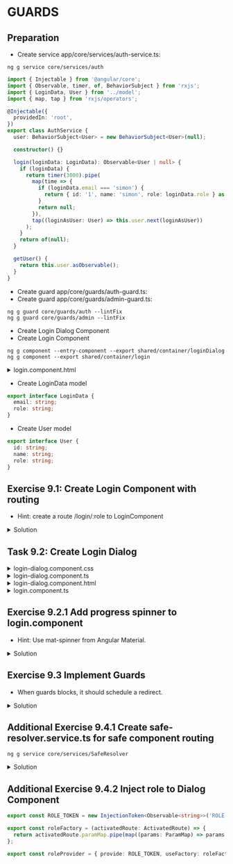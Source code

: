 # GUARDS

## Preparation

- Create service app/core/services/auth-service.ts:

```cli
ng g service core/services/auth
```

```typescript
import { Injectable } from '@angular/core';
import { Observable, timer, of, BehaviorSubject } from 'rxjs';
import { LoginData, User } from '../model';
import { map, tap } from 'rxjs/operators';

@Injectable({
  providedIn: 'root',
})
export class AuthService {
  user: BehaviorSubject<User> = new BehaviorSubject<User>(null);

  constructor() {}

  login(loginData: LoginData): Observable<User | null> {
    if (loginData) {
      return timer(3000).pipe(
        map(time => {
          if (loginData.email === 'simon') {
            return { id: '1', name: 'simon', role: loginData.role } as User;
          }
          return null;
        }),
        tap((loginAsUser: User) => this.user.next(loginAsUser))
      );
    }
    return of(null);
  }

  getUser() {
    return this.user.asObservable();
  }
}
```

- Create guard app/core/guards/auth-guard.ts:
- Create guard app/core/guards/admin-guard.ts:

```cli
ng g guard core/guards/auth --lintFix
ng g guard core/guards/admin --lintFix
```

- Create Login Dialog Component
- Create Login Component

```cli
ng g component --entry-component --export shared/container/loginDialog
ng g component --export shared/container/login
```

<details>
<summary>login.component.html</summary>

```html
<button mat-button color="primary" (click)=openModal()>Login</button>
```

</details>

- Create LoginData model

```typescript
export interface LoginData {
  email: string;
  role: string;
}
```

- Create User model

```typescript
export interface User {
  id: string;
  name: string;
  role: string;
}
```

## Exercise 9.1: Create Login Component with routing

- Hint: create a route /login/:role to LoginComponent

<details>
<summary>Solution</summary>

- home-routing.module.ts

```typescript
import { NgModule } from '@angular/core';
import { Routes, RouterModule } from '@angular/router';
import { HomeComponent } from './home/home.component';
import { LoginComponent } from 'src/app/shared/container/login/login.component';

const routes: Routes = [
  {
    path: 'index',
    component: HomeComponent,
    children: [
      {
        path: 'login/:role',
        component: LoginComponent,
      },
    ],
  },
  {
    path: '',
    redirectTo: 'index',
  },
];

@NgModule({
  imports: [RouterModule.forChild(routes)],
  exports: [RouterModule],
})
export class HomeRoutingModule {}
```

- home.component.html

```html
<cool-header-with-sidenav>
  <ng-container navlist>
    <a mat-list-item routerLink="login/admin" routerLinkActive="active">Login as Admin</a>
    <a mat-list-item routerLink="login/user" routerLinkActive="active">Login as User</a>
  </ng-container>
  <p body>
    <router-outlet></router-outlet>
  </p>
</cool-header-with-sidenav>
```

</details>

## Task 9.2: Create Login Dialog

<details>
<summary>login-dialog.component.css</summary>

```css
form {
  display: flex;
  flex-direction: column;
}
```

</details>

<details>
<summary>login-dialog.component.ts</summary>

```typescript
import { Component, Inject } from '@angular/core';
import { MatDialogRef, MAT_DIALOG_DATA } from '@angular/material';

@Component({
  selector: 'cool-login-dialog',
  templateUrl: './login-dialog.component.html',
  styleUrls: ['./login-dialog.component.css'],
})
export class LoginDialogComponent {
  roles = ['user', 'admin'];
  state = {
    role: 'user',
    email: 'simon',
  };

  constructor(public dialogRef: MatDialogRef<LoginDialogComponent>, @Inject(MAT_DIALOG_DATA) public data: any) {
    data.role.subscribe(role => (this.state.role = role));
  }
}
```

</details>
<details>
<summary>login-dialog.component.html</summary>

```html
<h2>Please Loging as {{state.role}}</h2>
<form (ngSubmit)="dialogRef.close(state)" #loginForm="ngForm">
  <mat-form-field>
    <mat-select placeholder="Role" #roleInput [(value)]="state.role">
      <mat-option *ngFor="let role of roles" [value]="role">
        {{role}}
      </mat-option>
    </mat-select>
  </mat-form-field>

  <mat-form-field>
    <input required name="email" [(ngModel)]=state.email matInput placeholder="Email" #email="ngModel">
    <mat-error> {{ data.message }} </mat-error>
  </mat-form-field>

  <button [disabled]="!email.valid" mat-button color="primary">
    Login
  </button>
</form>
```

</details>
<details>
<summary>login.component.ts</summary>

```typescript
import { Component, OnInit } from '@angular/core';
import { MatDialog, MatDialogConfig, MatDialogRef } from '@angular/material';
import { Router, ActivatedRoute, ParamMap } from '@angular/router';
import { LoginDialogComponent } from '../login-dialog/login-dialog.component';
import { switchMap, map, tap } from 'rxjs/operators';
import { AuthService } from 'src/app/core/services/auth.service';
import { LoginData } from 'src/app/core/model/logindata';
import { User } from 'src/app/core/model/user';
import { of } from 'rxjs';

@Component({
  selector: 'cool-login',
  templateUrl: './login.component.html',
  styleUrls: ['./login.component.css'],
})
export class LoginComponent implements OnInit {
  dialogRef: MatDialogRef<LoginDialogComponent>;

  config: MatDialogConfig = {
    disableClose: false,
    hasBackdrop: true,
    backdropClass: '',
    width: '',
    height: '',
    position: {
      top: '',
      bottom: '',
      left: '',
      right: '',
    },
    data: {
      message: '',
      role: of('user'),
    },
  };

  loading = false;

  constructor(private auth: AuthService, public dialog: MatDialog, private router: Router, private activatedRoute: ActivatedRoute) {
    this.config.data.role = this.activatedRoute.paramMap.pipe(map((params: ParamMap) => params.get('role')));
    this.openModal();
  }

  ngOnInit() {}

  openModal() {
    this.dialogRef = this.dialog.open(LoginDialogComponent, this.config);
    this.dialogRef
      .afterClosed()
      .pipe(
        tap(() => (this.loading = true)),
        switchMap((loginData: LoginData) => {
          console.log('data', loginData);
          return this.auth.login(loginData);
        })
      )
      .subscribe((user: User | null) => {
        this.loading = false;
        console.log('user', user);
        this.dialogRef = null;
        if (user) {
          if (user.role) {
            this.router.navigate(['/' + user.role]);
          } else {
            this.router.navigate(['/user']);
          }
        } else {
          this.config.data.message = 'Unauthorized';
          this.openModal();
        }
      });
  }
}
```

</details>

## Exercise 9.2.1 Add progress spinner to login.component

- Hint: Use mat-spinner from Angular Material.

<details>
<summary>Solution</summary>

login-dialog.component.html

```html
<button *ngIf="!loading; else spinner" mat-button color="primary" (click)=openModal()>Login</button>
<ng-template #spinner>
  <mat-spinner></mat-spinner>
</ng-template>
```

</details>

## Exercise 9.3 Implement Guards

- When guards blocks, it should schedule a redirect.

<details>
<summary>Solution</summary>

- add guards to app-routing.module.ts

```typescript
import { NgModule } from '@angular/core';
import { Routes, RouterModule } from '@angular/router';
import { AdminGuard } from './core/guards/admin.guard';
import { AuthGuard } from './core/guards/auth.guard';

const routes: Routes = [
  {
    path: 'admin',
    loadChildren: './views/admin/admin.module#AdminModule',
    canLoad: [AuthGuard, AdminGuard],
    canActivate: [AuthGuard, AdminGuard],
  },
  {
    path: 'user',
    loadChildren: './views/user/user.module#UserModule',
    canLoad: [AuthGuard],
    canActivate: [AuthGuard],
  },
  {
    path: 'home',
    loadChildren: './views/home/home.module#HomeModule',
  },
  {
    path: '',
    redirectTo: 'home',
    pathMatch: 'full',
  },
];

@NgModule({
  imports: [
    RouterModule.forRoot(
      routes
      // { enableTracing: true } // <-- debugging purposes only
    ),
  ],
  exports: [RouterModule],
})
export class AppRoutingModule {}
```

- admin.guard.ts

```typescript
import { Injectable } from '@angular/core';
import { CanActivate, ActivatedRouteSnapshot, RouterStateSnapshot, CanLoad, Router, Route } from '@angular/router';
import { Observable } from 'rxjs';
import { AuthService } from '../services/auth.service';
import { map, tap, take } from 'rxjs/operators';

@Injectable({
  providedIn: 'root',
})
export class AdminGuard implements CanActivate, CanLoad {
  constructor(private auth: AuthService, private router: Router) {}
  canActivate(next: ActivatedRouteSnapshot, state: RouterStateSnapshot): Observable<boolean> | Promise<boolean> | boolean {
    return this.userIsAdmin();
  }

  canLoad(route: Route): Observable<boolean> | Promise<boolean> | boolean {
    return this.userIsAdmin();
  }

  userIsAdmin(): Observable<boolean> {
    return this.auth.getUser().pipe(
      map(user => user.role === 'admin'),
      tap(canload => {
        if (!canload) {
          console.log('error. goback to home.');
          this.router.navigate(['/home']);
        }
      }),
      take(1)
    );
  }
}
```

- auth.guard.ts

```typescript
import { Injectable } from '@angular/core';
import { CanActivate, ActivatedRouteSnapshot, RouterStateSnapshot, Router, CanLoad, Route } from '@angular/router';
import { Observable } from 'rxjs';
import { AuthService } from '../services/auth.service';
import { map, tap, take } from 'rxjs/operators';

@Injectable({
  providedIn: 'root',
})
export class AuthGuard implements CanActivate, CanLoad {
  constructor(private auth: AuthService, private router: Router) {}
  canActivate(next: ActivatedRouteSnapshot, state: RouterStateSnapshot): Observable<boolean> | Promise<boolean> | boolean {
    return this.verifyUser();
  }

  canLoad(route: Route): Observable<boolean> | Promise<boolean> | boolean {
    return this.verifyUser();
  }

  verifyUser(): Observable<boolean> {
    return this.auth.getUser().pipe(
      map(Boolean),
      tap(canload => {
        if (!canload) {
          console.log('error. goback to home.');
          this.router.navigate(['/home']);
        }
      }),
      take(1)
    );
  }
}
```

</details>

## Additional Exercise 9.4.1 Create safe-resolver.service.ts for safe component routing

```cli
ng g service core/services/SafeResolver
```

<details><summary>Solution</summary>

- safe-resolver.service.ts

```typescript
import { Injectable } from '@angular/core';
import { Router, Resolve, RouterStateSnapshot, ActivatedRouteSnapshot } from '@angular/router';
import { Observable, of, EMPTY } from 'rxjs';
import { mergeMap, take } from 'rxjs/operators';

import { Safe } from '../model';
import { SafeService } from './safe.service';

@Injectable({
  providedIn: 'root',
})
export class SafeResolverService implements Resolve<Safe> {
  constructor(private safeService: SafeService, private router: Router) {}

  resolve(route: ActivatedRouteSnapshot, state: RouterStateSnapshot): Observable<Safe> | Observable<never> {
    const id = route.paramMap.get('id');

    return this.safeService.getSafe(id).pipe(
      take(1),
      mergeMap(safe => {
        if (safe) {
          return of(safe);
        } else {
          // id not found
          this.router.navigate(['home']);
          return EMPTY;
        }
      })
    );
  }
}
```

- safe.component.ts

```typescript
this.safe$ = this.activatedRoute.data.pipe(
  map((data: { safe: Safe }) => {
    return data.safe;
  })
);
```

- Question: is safe.component now dump?

</details>

## Additional Exercise 9.4.2 Inject role to Dialog Component

```typescript
export const ROLE_TOKEN = new InjectionToken<Observable<string>>('ROLE');

export const roleFactory = (activatedRoute: ActivatedRoute) => {
  return activatedRoute.paramMap.pipe(map((params: ParamMap) => params.get('role')));
};

export const roleProvider = { provide: ROLE_TOKEN, useFactory: roleFactory, deps: [ActivatedRoute] };
```
